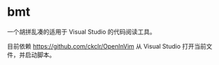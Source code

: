 # bmt

一个胡拼乱凑的适用于 Visual Studio 的代码阅读工具。

目前依赖 https://github.com/ckclr/OpenInVim 从 Visual Studio 打开当前文件，并启动脚本。